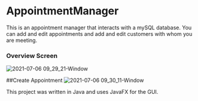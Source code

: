 # AppointmentManager

This is an appointment manager that interacts with a mySQL database. You can add and edit appointments and add and edit customers with whom you are meeting.

### Overview Screen
![2021-07-06 09_29_21-Window](https://user-images.githubusercontent.com/52639031/124809218-b7beb200-df14-11eb-9814-a478fa99a443.png)

##Create Appointment
![2021-07-06 09_30_11-Window](https://user-images.githubusercontent.com/52639031/124809334-dde45200-df14-11eb-91d2-a7959dbd67c2.png)



This project was written in Java and uses JavaFX for the GUI.
